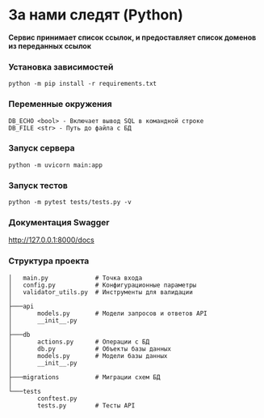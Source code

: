 # За нами следят (Python)
**Сервис принимает список ссылок, и предоставляет список доменов из переданных ссылок**


### Установка зависимостей
```shell
python -m pip install -r requirements.txt
```

### Переменные окружения
```
DB_ECHO <bool> - Включает вывод SQL в командной строке
DB_FILE <str> - Путь до файла с БД
```

### Запуск сервера
```shell
python -m uvicorn main:app
```

### Запуск тестов
```shell
python -m pytest tests/tests.py -v
```

### Документация Swagger 
http://127.0.0.1:8000/docs


### Структура проекта
```
│   main.py             # Точка входа
│   config.py           # Конфигурационные параметры
│   validator_utils.py  # Инструменты для валидации
│
├───api 
│       models.py       # Модели запросов и ответов API
│       __init__.py
│
├───db
│       actions.py      # Операции с БД
│       db.py           # Объекты базы данных
│       models.py       # Модели базы данных
│       __init__.py
│
├───migrations          # Миграции схем БД
│
└───tests
        conftest.py
        tests.py        # Тесты API
```
